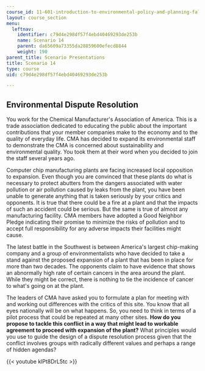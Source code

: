 ```yaml
---
course_id: 11-601-introduction-to-environmental-policy-and-planning-fall-2016
layout: course_section
menu:
  leftnav:
    identifier: c79d4e298df57f4ebd40469293de253b
    name: Scenario 14
    parent: da65609a73355da28859600efecd8844
    weight: 190
parent_title: Scenario Presentations
title: Scenario 14
type: course
uid: c79d4e298df57f4ebd40469293de253b

---
```


Environmental Dispute Resolution
--------------------------------

You work for the Chemical Manufacturer's Association of America. This is a trade association dedicated to educating the public about the important contributions that your member companies make to the economy and to the quality of everyday life. CMA has decided to expand its environmental staff to demonstrate the CMA is concerned about sustainability and environmental quality. You took them at their word when you decided to join the staff several years ago.

Computer chip manufacturing plants are facing increased local opposition to expansion. Even though you are convinced that these plants do what is necessary to protect abutters from the dangers associated with water pollution or air pollution caused by leaks from the plant, you have been unable to generate anything that is taken seriously by your critics and opponents. It is true that there could be a fire at a plant and that the impacts of such an accident could be serious. But the same is true of almost any manufacturing facility. CMA members have adopted a Good Neighbor Pledge indicating their promise to minimize the risks of pollution and to accept full responsibility for any adverse impacts their facilities might cause.

The latest battle in the Southwest is between America's largest chip-making company and a group of environmentalists who have decided to take a stand against the proposed expansion of a plant that has been in place for more than two decades. The opponents claim to have evidence that shows an abnormally high rate of certain cancers in the area around the plant. While they might be correct, there is nothing to tie the incidence of cancer to what's going on at the plant.

The leaders of CMA have asked you to formulate a plan for meeting with and working out differences with the critics of this site. You know that all eyes nationally will be on what happens. So, you need to think in terms of a pilot process that could be repeated at many other sites. **How do you propose to tackle this conflict in a way that might lead to workable agreement to proceed with expansion of the plant?** What principles would you use to guide the design of a dispute resolution process given that the conflict involves groups with radically different values and perhaps a range of hidden agendas?

{{< youtube klPt8DrL5tc >}}